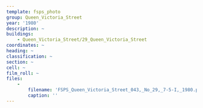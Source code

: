 ```yaml
---
template: fsps_photo
group: Queen_Victoria_Street
year: '1980'
description: ~
buildings:
    - Queen_Victoria_Street/29_Queen_Victoria_Street
coordinates: ~
heading: ~
classification: ~
section: ~
cell: ~
film_roll: ~
files:
    -
        filename: 'FSPS_Queen_Victoria_Street_043,_No_29,_7-5-I,_1980.png'
        caption: ''
---
```

